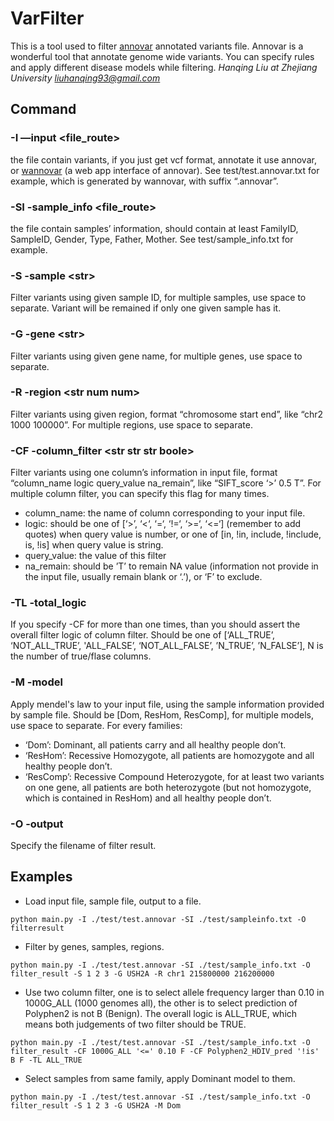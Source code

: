 # VarFilter
This is a tool used to filter [annovar][1] annotated variants file. Annovar is a wonderful tool that annotate genome wide variants. You can specify rules and apply different disease models while filtering.
*Hanqing Liu at Zhejiang University*
*liuhanqing93@gmail.com*
## Command
### -I —input \<file\_route\>
the file contain variants, if you just get vcf format, annotate it use annovar, or [wannovar][2] (a web app interface of annovar). See test/test.annovar.txt for example, which is generated by wannovar, with suffix “.annovar”.

### -SI -sample\_info \<file\_route\>
the file contain samples’ information, should contain at least FamilyID, SampleID, Gender, Type, Father, Mother. See test/sample\_info.txt for example.

### -S -sample \<str\>
Filter variants using given sample ID, for multiple samples, use space to separate. Variant will be remained if only one given sample has it.

### -G -gene \<str\>
Filter variants using given gene name, for multiple genes, use space to separate.

### -R -region \<str num num\>
Filter variants using given region, format “chromosome start end”, like “chr2 1000 100000”. For multiple regions, use space to separate.

### -CF -column\_filter \<str str str boole\>
Filter variants using one column’s information in input file, format “column\_name logic query\_value na\_remain”, like “SIFT\_score ‘\>’ 0.5 T”. For multiple column filter, you can specify this flag for many times.
- column\_name: the name of column corresponding to your input file.
- logic: should be one of \[‘\>’, ‘\<‘, ‘=‘, ‘!=‘, ‘\>=‘, ‘\<=‘\] (remember to add quotes) when query value is number, or one of \[in, !in, include, !include, is, !is\] when query value is string.
- query\_value: the value of this filter
- na\_remain: should be ’T’ to remain NA value (information not provide in the input file, usually remain blank or ‘.’), or ‘F’ to exclude.

### -TL -total\_logic
If you specify -CF for more than one times, than you should assert the overall filter logic of column filter. Should be one of \[‘ALL\_TRUE’, ‘NOT\_ALL\_TRUE’, 'ALL\_FALSE’, ‘NOT\_ALL\_FALSE’, ’N\_TRUE’, ’N\_FALSE’\], N is the number of true/flase columns. 

### -M -model
Apply mendel's law to your input file, using the sample information provided by sample file. Should be \[Dom, ResHom, ResComp\], for multiple models, use space to separate.
For every families:
- ‘Dom’: Dominant, all patients carry and all healthy people don’t.
- ‘ResHom’: Recessive Homozygote, all patients are homozygote and all healthy people don’t.
- ‘ResComp’: Recessive Compound Heterozygote, for at least two variants on one gene, all patients are both heterozygote (but not homozygote, which is contained in ResHom) and all healthy people don’t.

### -O -output
Specify the filename of filter result.

## Examples
- Load input file, sample file, output to a file.

`python main.py -I ./test/test.annovar -SI ./test/sampleinfo.txt -O filterresult
`
- Filter by genes, samples, regions. 

`python main.py -I ./test/test.annovar -SI ./test/sample_info.txt -O filter_result -S 1 2 3 -G USH2A -R chr1 215800000 216200000`

- Use two column filter, one is to select allele frequency larger than 0.10 in 1000G\_ALL (1000 genomes all), the other is to select prediction of Polyphen2 is not B (Benign). The overall logic is ALL\_TRUE, which means both judgements of two filter should be TRUE.

`python main.py -I ./test/test.annovar -SI ./test/sample_info.txt -O filter_result -CF 1000G_ALL '<=' 0.10 F -CF Polyphen2_HDIV_pred '!is' B F -TL ALL_TRUE`

- Select samples from same family, apply Dominant model to them.

`python main.py -I ./test/test.annovar -SI ./test/sample_info.txt -O filter_result -S 1 2 3 -G USH2A -M Dom`

[1]:	http://www.openbioinformatics.org/annovar/
[2]:	http://wannovar.usc.edu/

